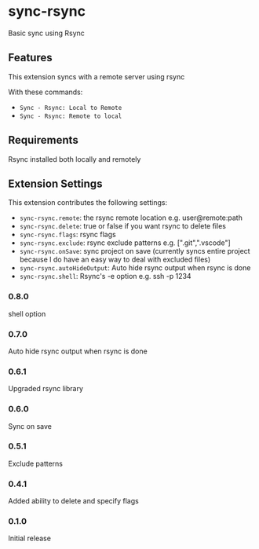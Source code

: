 # sync-rsync

Basic sync using Rsync

## Features

This extension syncs with a remote server using rsync

With these commands:

* `Sync - Rsync: Local to Remote`
* `Sync - Rsync: Remote to local`

## Requirements

Rsync installed both locally and remotely

## Extension Settings

This extension contributes the following settings:

* `sync-rsync.remote`: the rsync remote location e.g. user@remote:path
* `sync-rsync.delete`: true or false if you want rsync to delete files
* `sync-rsync.flags`: rsync flags
* `sync-rsync.exclude`: rsync exclude patterns e.g.  [".git",".vscode"]
* `sync-rsync.onSave`: sync project on save (currently syncs entire project because I do have an easy way to deal with excluded files)
* `sync-rsync.autoHideOutput`: Auto hide rsync output when rsync is done
* `sync-rsync.shell`: Rsync's -e option e.g. ssh -p 1234

### 0.8.0

shell option

### 0.7.0

Auto hide rsync output when rsync is done


### 0.6.1

Upgraded rsync library

### 0.6.0

Sync on save

### 0.5.1

Exclude patterns

### 0.4.1

Added ability to delete and specify flags

### 0.1.0

Initial release
